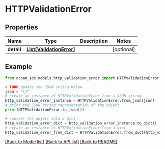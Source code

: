 # HTTPValidationError


## Properties

Name | Type | Description | Notes
------------ | ------------- | ------------- | -------------
**detail** | [**List[ValidationError]**](ValidationError.md) |  | [optional] 

## Example

```python
from occam_sdk.models.http_validation_error import HTTPValidationError

# TODO update the JSON string below
json = "{}"
# create an instance of HTTPValidationError from a JSON string
http_validation_error_instance = HTTPValidationError.from_json(json)
# print the JSON string representation of the object
print(HTTPValidationError.to_json())

# convert the object into a dict
http_validation_error_dict = http_validation_error_instance.to_dict()
# create an instance of HTTPValidationError from a dict
http_validation_error_from_dict = HTTPValidationError.from_dict(http_validation_error_dict)
```
[[Back to Model list]](../README.md#documentation-for-models) [[Back to API list]](../README.md#documentation-for-api-endpoints) [[Back to README]](../README.md)


